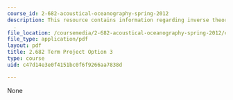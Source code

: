```yaml
---
course_id: 2-682-acoustical-oceanography-spring-2012
description: This resource contains information regarding inverse theory/tomography
  .
file_location: /coursemedia/2-682-acoustical-oceanography-spring-2012/c47d14e3e0f4151bc0f6f9266aa7838d_MIT2_682S12_termproject_03.pdf
file_type: application/pdf
layout: pdf
title: 2.682 Term Project Option 3
type: course
uid: c47d14e3e0f4151bc0f6f9266aa7838d

---
```

None